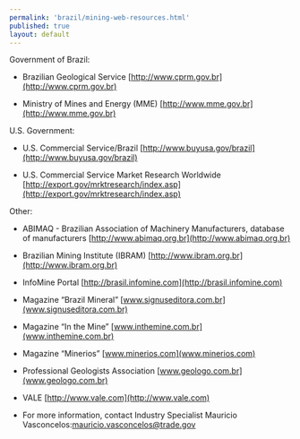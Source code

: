 ```yaml
--- 
permalink: 'brazil/mining-web-resources.html' 
published: true 
layout: default
---
```

Government of Brazil:

* Brazilian Geological Service 
[http://www.cprm.gov.br](http://www.cprm.gov.br)

* Ministry of Mines and Energy (MME) 
[http://www.mme.gov.br](http://www.mme.gov.br) 

U.S. Government:

* U.S. Commercial Service/Brazil 
[http://www.buyusa.gov/brazil](http://www.buyusa.gov/brazil)

* U.S. Commercial Service Market Research Worldwide 
[http://export.gov/mrktresearch/index.asp](http://export.gov/mrktresearch/index.asp)

Other:

* ABIMAQ - Brazilian Association of Machinery Manufacturers, database of manufacturers 
[http://www.abimaq.org.br](http://www.abimaq.org.br)

* Brazilian Mining Institute (IBRAM) 
[http://www.ibram.org.br](http://www.ibram.org.br)

* InfoMine Portal 
[http://brasil.infomine.com](http://brasil.infomine.com)

* Magazine “Brazil Mineral” 
[www.signuseditora.com.br](www.signuseditora.com.br) 

* Magazine “In the Mine” 
[www.inthemine.com.br](www.inthemine.com.br)

* Magazine “Minerios” 
[www.minerios.com](www.minerios.com)

* Professional Geologists Association 
[www.geologo.com.br](www.geologo.com.br)

* VALE 
[http://www.vale.com](http://www.vale.com)

* For more information, contact Industry Specialist Mauricio Vasconcelos:[mauricio.vasconcelos@trade.gov](mailto:mauricio.vasconcelos@trade.gov)

